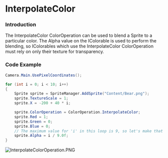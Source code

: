 # InterpolateColor

### Introduction

The InterpolateColor ColorOperation can be used to blend a Sprite to a particular color. The Alpha value on the IColorable is used to perform the blending, so IColorables which use the InterpolateColor ColorOperation must rely on only their texture for transparency.

### Code Example

```csharp
Camera.Main.UsePixelCoordinates();

for (int i = 0; i < 10; i++)
{
    Sprite sprite = SpriteManager.AddSprite("Content/Bear.png");
    sprite.TextureScale = 1;
    sprite.X = -200 + 40 * i;

    sprite.ColorOperation = ColorOperation.InterpolateColor;
    sprite.Red = 1;
    sprite.Green = 0;
    sprite.Blue = 0;
    // The maximum value for 'i' in this loop is 9, so let's make that full alpha 
    sprite.Alpha = i / 9.0f;
}
```

![InterpolateColorOperation.PNG](../../../../media/migrated\_media-InterpolateColorOperation.PNG)
